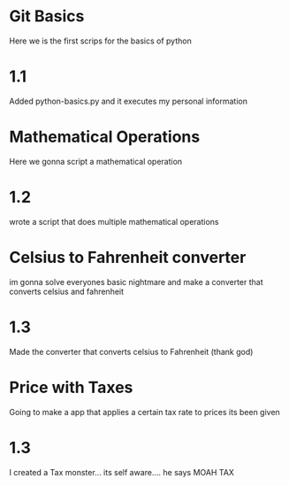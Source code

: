 # Git Basics

Here we is the first scrips for the basics of python

# 1.1

Added python-basics.py and it executes my personal information

# Mathematical Operations

Here we gonna script a mathematical operation

# 1.2 

wrote a script that does multiple mathematical operations

# Celsius to Fahrenheit converter

im gonna solve everyones basic nightmare and make a converter that converts celsius and fahrenheit

# 1.3

Made the converter that converts celsius to Fahrenheit (thank god)

# Price with Taxes

Going to make a app that applies a certain tax rate to prices its been given

# 1.3

I created a Tax monster... its self aware.... he says MOAH TAX 
